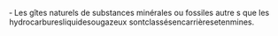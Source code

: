 ‐ Les gîtes naturels de substances minérales ou fossiles autre s que les
hydrocarburesliquidesougazeux sontclassésencarrièresetenmines.